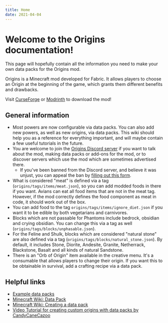 ```yaml
---
title: Home
date: 2021-04-04
---
```


# Welcome to the Origins documentation!

This page will hopefully contain all the information you need to make your own data packs for the Origins mod.

Origins is a Minecraft mod developed for Fabric. It allows players to choose an Origin at the beginning of the game, which grants them different benefits and drawbacks.

Visit [CurseForge](https://www.curseforge.com/minecraft/mc-mods/origins) or [Modrinth](https://modrinth.com/mod/origins) to download the mod!

## General information

- Most powers are now configurable via data packs. You can also add new powers, as well as new origins, via data packs. This wiki should help you as a reference for everything important, and will maybe contain a few useful tutorials in the future.
- You are welcome to join the [Origins Discord server](https://discord.gg/4mTMHu3) if you want to talk about the mod, making data packs or add-ons for the mod, or to discover servers which use the mod which are sometimes advertised there.
    - If you've been banned from the Discord server, and believe it was unjust, you can appeal the ban by [filling out this form](https://forms.gle/JnoxrTFDXXNws6qx7).
- What is considered "meat" is defined via a tag (`origins/tags/items/meat.json`), so you can add modded foods in there if you want. Avians can eat all food items that are not in the meat tag. However, if the mod correctly defines the food component as meat in code, it should work out of the box.
- You can add food to the tag `origins/tags/items/ignore_diet.json` if you want it to be edible by both vegetarians and carnivores.
- Blocks which are not passable for Phantoms include bedrock, obsidian and crying obsidian. You can change this via a tag as well (`origins/tags/blocks/unphasable.json`).
- For the Feline and Shulk, blocks which are considered "natural stone" are also defined via a tag (`origins/tags/blocks/natural_stone.json`). By default, it includes Stone, Diorite, Andesite, Granite, Netherrack, Blackstone, Basalt and all kinds of natural Sandstone.
- There is an "Orb of Origin" item available in the creative menu. It's a consumable that allows players to change their origin. If you want this to be obtainable in survival, add a crafting recipe via a data pack.

## Helpful links

* [Example data packs](https://github.com/apace100/origins-example-packs)
* [Minecraft Wiki: Data Pack](https://minecraft.wiki/w/Data_Pack)
* [Minecraft Wiki: Creating a data pack](https://minecraft.wiki/w/Tutorials/Creating_a_data_pack)
* [Video Tutorial for creating custom origins with data packs by CandyCaneCazoo](https://www.youtube.com/watch?v=jId0Fw4w2PQ)
